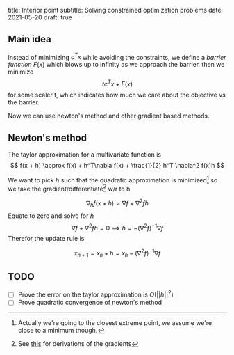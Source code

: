 title: Interior point
subtitle: Solving constrained optimization problems
date: 2021-05-20
draft: true

## Main idea

Instead of minimizing $c^Tx$ while avoiding the constraints, we define a *barrier function* $F(x)$ which blows up to infinity as we approach the barrier. then we minimize
$$t c^T x + F(x)$$
for some scaler t, which indicates how much we care about the objective vs the barrier.

Now we can use newton's method and other gradient based methods.


## Newton's method

The taylor approximation for a multivariate function is
$$
f(x + h) \approx f(x) + h^T\nabla f(x) + \frac{1}{2} h^T \nabla^2 f(x)h
$$

We want to pick $h$ such that the quadratic approximation is minimized[^1] so we take the gradient/differentiate[^2] w/r to h

$$
\nabla_h f(x+h) \approx \nabla f + \nabla^2 fh
$$
Equate to zero and solve for $h$
$$
\nabla f + \nabla^2 fh = 0 \implies h = -(\nabla^2f)^{-1} \nabla f
$$
Therefor the update rule is

$$
x_{n+1} = x_n + h = x_n - (\nabla^2 f)^{-1}\nabla f
$$

[^1]: Actually we're going to the closest extreme point, we assume we're close to a minimum though.
[^2]: See [this](https://www.cs.ubc.ca/~schmidtm/Courses/Notes/linearQuadraticGradients.pdf) for derivations of the gradients

## TODO

- [ ] Prove the error on the taylor approximation is $O(||h||^2)$
- [ ] Prove quadratic convergence of newton's method

